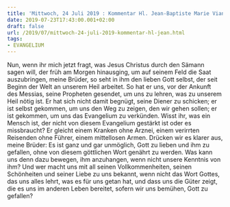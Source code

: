 ```yaml
---
title: 'Mittwoch, 24 Juli 2019 : Kommentar Hl. Jean-Baptiste Marie Vianney'
date: 2019-07-23T17:43:00.001+02:00
draft: false
url: /2019/07/mittwoch-24-juli-2019-kommentar-hl-jean.html
tags: 
- EVANGELIUM
---
```


Nun, wenn ihr mich jetzt fragt, was Jesus Christus durch den Sämann sagen will, der früh am Morgen hinausging, um auf seinem Feld die Saat auszubringen, meine Brüder, so seht in ihm den lieben Gott selbst, der seit Beginn der Welt an unserem Heil arbeitet. So hat er uns, vor der Ankunft des Messias, seine Propheten gesendet, um uns zu lehren, was zu unserem Heil nötig ist. Er hat sich nicht damit begnügt, seine Diener zu schicken; er ist selbst gekommen, um uns den Weg zu zeigen, den wir gehen sollen; er ist gekommen, um uns das Evangelium zu verkünden. Wisst ihr, was ein Mensch ist, der nicht von diesem Evangelium gestärkt ist oder es missbraucht? Er gleicht einem Kranken ohne Arznei, einem verirrten Reisenden ohne Führer, einem mittellosen Armen. Drücken wir es klarer aus, meine Brüder: Es ist ganz und gar unmöglich, Gott zu lieben und ihm zu gefallen, ohne von diesem göttlichen Wort genährt zu werden. Was kann uns denn dazu bewegen, ihm anzuhangen, wenn nicht unsere Kenntnis von ihm? Und wer macht uns mit all seinen Vollkommenheiten, seinen Schönheiten und seiner Liebe zu uns bekannt, wenn nicht das Wort Gottes, das uns alles lehrt, was es für uns getan hat, und dass uns die Güter zeigt, die es uns im anderen Leben bereitet, sofern wir uns bemühen, Gott zu gefallen?
